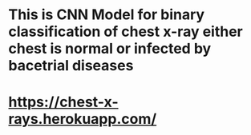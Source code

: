 # This is CNN Model for binary classification of chest x-ray either chest is normal or infected by bacetrial diseases
# https://chest-x-rays.herokuapp.com/ 
